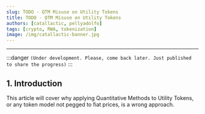 ```yaml
---
slug: TODO - QTM Misuse on Utility Tokens
title: TODO - QTM Misuse on Utility Tokens
authors: [catallactic, pellyadolfo]
tags: [crypto, RWA, tokenization]
image: /img/catallactic-banner.jpg
---
```

---

:::danger
`(Under development. Please, come back later. Just published to share the progress)`
:::

## 1. Introduction

This article will cover why applying Quantitative Methods to Utility Tokens, or any token model not pegged to fiat prices, is a wrong approach.

<!-- truncate -->
